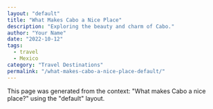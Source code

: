 ```yaml
---
layout: "default"
title: "What Makes Cabo a Nice Place"
description: "Exploring the beauty and charm of Cabo."
author: "Your Name"
date: "2022-10-12"
tags: 
  - travel
  - Mexico
category: "Travel Destinations"
permalink: "/what-makes-cabo-a-nice-place-default/"
---
```


This page was generated from the context: "What makes Cabo a nice place?" using the "default" layout.